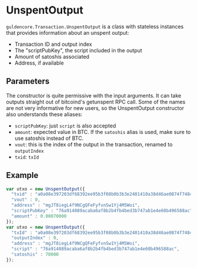 # UnspentOutput
`guldencore.Transaction.UnspentOutput` is a class with stateless instances that provides information about an unspent output:
- Transaction ID and output index
- The "scriptPubKey", the script included in the output
- Amount of satoshis associated
- Address, if available

## Parameters
The constructor is quite permissive with the input arguments. It can take outputs straight out of bitcoind's getunspent RPC call. Some of the names are not very informative for new users, so the UnspentOutput constructor also understands these aliases:
- `scriptPubKey`: just `script` is also accepted
- `amount`: expected value in BTC. If the `satoshis` alias is used, make sure to use satoshis instead of BTC.
- `vout`: this is the index of the output in the transaction, renamed to `outputIndex`
- `txid`: `txId`

## Example

```javascript
var utxo = new UnspentOutput({
  "txid" : "a0a08e397203df68392ee95b3f08b0b3b3e2401410a38d46ae0874f74846f2e9",
  "vout" : 0,
  "address" : "mgJT8iegL4f9NCgQFeFyfvnSw1Yj4M5Woi",
  "scriptPubKey" : "76a914089acaba6af8b2b4fb4bed3b747ab1e4e60b496588ac",
  "amount" : 0.00070000
});
var utxo = new UnspentOutput({
  "txId" : "a0a08e397203df68392ee95b3f08b0b3b3e2401410a38d46ae0874f74846f2e9",
  "outputIndex" : 0,
  "address" : "mgJT8iegL4f9NCgQFeFyfvnSw1Yj4M5Woi",
  "script" : "76a914089acaba6af8b2b4fb4bed3b747ab1e4e60b496588ac",
  "satoshis" : 70000
});
```
